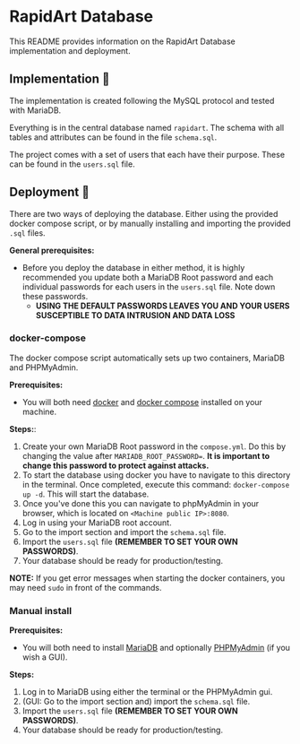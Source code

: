 # RapidArt Database
This README provides information on the RapidArt Database implementation and deployment.


## Implementation 💾
The implementation is created following the MySQL protocol and tested with MariaDB.

Everything is in the central database named `rapidart`. The schema with all tables and attributes can be found in the file `schema.sql`.

The project comes with a set of users that each have their purpose. These can be found in the `users.sql` file.

## Deployment 🚀
There are two ways of deploying the database. Either using the provided docker compose script, or by manually installing and importing the provided `.sql` files.

**General prerequisites:**
* Before you deploy the database in either method, it is highly recommended you update both a MariaDB Root password and each individual passwords for each users in the `users.sql` file. Note down these passwords.
  * **USING THE DEFAULT PASSWORDS LEAVES YOU AND YOUR USERS SUSCEPTIBLE TO DATA INTRUSION AND DATA LOSS** 

### docker-compose
The docker compose script automatically sets up two containers, MariaDB and PHPMyAdmin. 

**Prerequisites:**
* You will both need [docker](https://docs.docker.com/get-started/get-docker/) and [docker compose](https://docs.docker.com/compose/install/) installed on your machine.

**Steps:**:
1. Create your own MariaDB Root password in the `compose.yml`. Do this by changing the value after `MARIADB_ROOT_PASSWORD=`. **It is important to change this password to protect against attacks.**
2. To start the database using docker you have to navigate to this directory in the terminal. Once completed, execute this command: `docker-compose up -d`. This will start the database.
3. Once you've done this you can navigate to phpMyAdmin in your browser, which is located on `<Machine public IP>:8080`.
4. Log in using your MariaDB root account.
5. Go to the import section and import the `schema.sql` file.
6. Import the `users.sql` file **(REMEMBER TO SET YOUR OWN PASSWORDS)**.
7. Your database should be ready for production/testing.

**NOTE:** If you get error messages when starting the docker containers, you may need `sudo` in front of the commands.

### Manual install

**Prerequisites:**
* You will both need to install [MariaDB](https://mariadb.org/download/) and optionally [PHPMyAdmin](https://www.phpmyadmin.net/downloads/) (if you wish a GUI).

**Steps:**
1. Log in to MariaDB using either the terminal or the PHPMyAdmin gui.
2. (GUI: Go to the import section and) import the `schema.sql` file.
3. Import the `users.sql` file **(REMEMBER TO SET YOUR OWN PASSWORDS)**.
4. Your database should be ready for production/testing.
